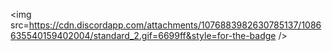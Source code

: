 
<img src=https://cdn.discordapp.com/attachments/1076883982630785137/1086635540159402004/standard_2.gif=6699ff&style=for-the-badge />

